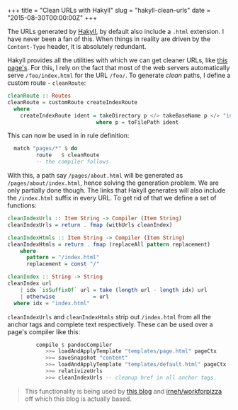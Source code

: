 +++
title = "Clean URLs with Hakyll"
slug = "hakyll-clean-urls"
date = "2015-08-30T00:00:00Z"
+++

The URLs generated by [Hakyll][hakyll], by default also include a
`.html` extension. I have never been a fan of this. When things in
reality are driven by the `Content-Type` header, it is absolutely
redundant.

Hakyll provides all the utilities with which we can get cleaner URLs,
like [this page's](.). For this, I rely on the fact that most of the
web servers automatically serve `/foo/index.html` for the URL
`/foo/`. To generate *clean* paths, I define a custom route -
`cleanRoute`:

```haskell
cleanRoute :: Routes
cleanRoute = customRoute createIndexRoute
  where
    createIndexRoute ident = takeDirectory p </> takeBaseName p </> "index.html"
                            where p = toFilePath ident
```

This can now be used in in rule definition:

```haskell
  match "pages/*" $ do
         route   $ cleanRoute
         -- the compiler follows
```

With this, a path say `/pages/about.html` will be generated as
`/pages/about/index.html`, hence solving the generation problem. We
are only partially done though. The links that Hakyll generates will
also include the `/index.html` suffix in every URL. To get rid of that
we define a set of functions:

```haskell
cleanIndexUrls :: Item String -> Compiler (Item String)
cleanIndexUrls = return . fmap (withUrls cleanIndex)

cleanIndexHtmls :: Item String -> Compiler (Item String)
cleanIndexHtmls = return . fmap (replaceAll pattern replacement)
    where
      pattern = "/index.html"
      replacement = const "/"

cleanIndex :: String -> String
cleanIndex url
    | idx `isSuffixOf` url = take (length url - length idx) url
    | otherwise            = url
  where idx = "index.html"
```

`cleanIndexUrls` and `cleanIndexHtmls` strip out `/index.html` from
all the anchor tags and complete text respectively. These can be used
over a page's compiler like this:

```haskell
         compile $ pandocCompiler
            >>= loadAndApplyTemplate "templates/page.html" pageCtx
            >>= saveSnapshot "content"
            >>= loadAndApplyTemplate "templates/default.html" pageCtx
            >>= relativizeUrls
            >>= cleanIndexUrls -- cleanup href in all anchor tags.
```

> This functionality is being used by [this blog][my-compiler] and
> [irneh/workforpizza][workforpizza] off which this blog is actually
> based.

[hakyll]: http://jaspervdj.be/hakyll/
[my-compiler]: https://github.com/crodjer/rohanjain.in/blob/master/site.hs
[workforpizza]: https://github.com/irneh/workforpizza/blob/master/site.hs
